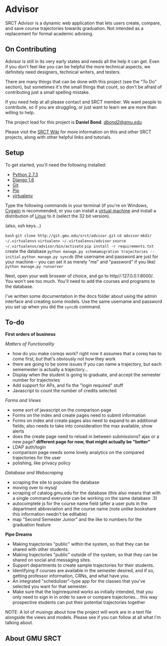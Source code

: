 Advisor
===

SRCT Advisor is a dynamic web application that lets users create, compare, and save course trajectories towards graduation. Not intended as a replacement for formal academic advising.

On Contributing
---

Advisor is still in its very early states and needs all the help it can get. Even if you don't feel like you can be helpful the more technical aspects, we definitely need designers, technical writers, and testers.

There are many things that can be done with this project (see the "To Do" section), but sometimes it's the small things that count, so don't be afraid of contributing just a small spelling mistake.

If you need help at all please contact and SRCT member. We want people to contribute, so if you are struggling, or just want to learn we are more than willing to help.

The project lead for this project is **Daniel Bond**. *dbond2@gmu.edu*

Please visit the [SRCT Wiki](http://wiki.srct.gmu.edu/) for more information on this and other SRCT projects, along with other helpful links and tutorials.

Setup
---

To get started, you'll need the following installed:

* [Python 2.7.3](http://www.python.org/download/)
* [Django 1.6](https://www.djangoproject.com/download/)
* [Git](http://git-scm.com/book/en/Getting-Started-Installing-Git/)
* [Pip](http://www.pip-installer.org/en/latest/installing.html)
* [virtualenv](http://www.virtualenv.org/en/latest/index.html#installation)

Type the following commands in your terminal (if you're on Windows, [Cygwin](http://www.cygwin.com/) is recommended, or you can install a [virtual machine](https://www.virtualbox.org/wiki/Downloads) and install a distribution of [Linux](http://www.ubuntu.com/download/desktop) to it (select the 32 bit version).

(also, ssh keys...)

``bash``
``git clone http://git.gmu.edu/srct/advisor.git``
``cd advisor``
``mkdir ~/.virtualenvs``
``virtualenv ~/.virtualenvs/advisor``
``source ~/.virtualenvs/advisor/bin/activate``
``pip install -r requirements.txt``
create the database
``python manage.py schemamigration trajectories --initial``
``python manage.py syncdb`` (the username and password are just for your machine-- you can set it as merely "me" and "password" if you like)
``python manage.py runserver``

Next, open your web broswer of choice, and go to http//:127.0.0.1:8000/. You won't see too much. You'll need to add the courses and programs to the database.

I've written some documentation in the docs folder about using the admin interface and creating some models. Use the same username and password you set up when you did the `syncdb` command.

To-do
---

**First orders of business**

*Matters of Functionality*
* how do you make coreqs work? right now it assumes that a coreq has to come first, but that's obviously not how they work
* there are going to be some issues if you can name a trajectory, but each sememester is actually a trajectory...
* Display when the student is going to graduate, and accept the semester number for trajectories
* Add support for APs, and fix the "login required" stuff
* Javascript to count the number of credits selected

*Forms and Views*
* some sort of javascript on the comparison page
* Forms on the index and create pages need to submit information
* Forms on index and create pages also need to expand to an additional fields; also needs to take into consideration the max available, show alerts
* does the create page need to reload in between submissions? ajax or a new page?  **different page for now, that might actually be "better"**
* LDAP auth/login
* comparison page needs some lovely analytics on the compared trajectories for the user
* polishing, like privacy policy

*Database and Webscraping*
* scraping the site to populate the database
* moving over to mysql
* scraping of catalog.gmu.edu for the database (this also means that with a single command everyone can be working on the same database :3)
* autocomplete js for the course name field (after a user puts in the department abbreviation and the course name (note unlike bookshare this information needn't be editable)
* map "Second Semester Junior" and the like to numbers for the graduation feature

**Pipe Dreams**

* Making trajectories "public" within the system, so that they can be shared with other students.
* Making trajectories "public" outside of the system, so that they can be shared on social and messaging sites.
* Support departments to create sample trajectories for their students.
* Identifying if courses are available in the semester desired, and if so, getting professor information, CRNs, and what have you.
* An integrated "schedulizer"-type app for the classes that you've selected you want for that semester.
* Make sure that the loginrequired works as initially intended, that you only need to sign in in order to save or compare trajectories... this way prospective students can put their potential trajectories together

NOTE: A lot of musings about how the project will work are in a text file alongside the views and models. Please see if you can follow at all what I'm talking about.

About GMU SRCT
---
